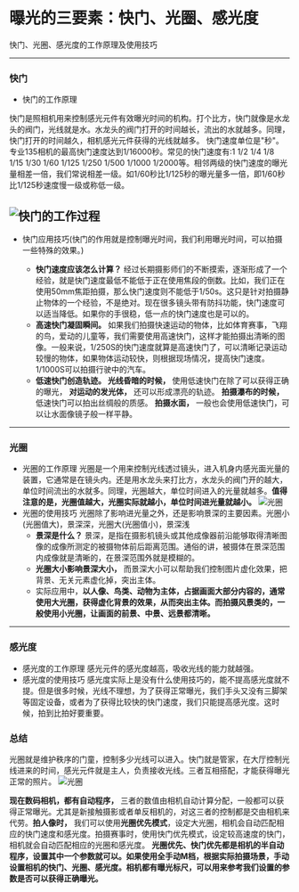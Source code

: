 曝光的三要素：快门、光圈、感光度
===

快门、光圈、感光度的工作原理及使用技巧

----

### 快门 

- 快门的工作原理

快门是照相机用来控制感光元件有效曝光时间的机构。打个比方，快门就像是水龙头的阀门，光线就是水。水龙头的阀门打开的时间越长，流出的水就越多。同理，快门打开的时间越久，相机感光元件获得的光线就越多。
快门速度单位是"秒"。专业135相机的最高快门速度达到1/16000秒。常见的快门速度有:1 1/2 1/4 1/8 1/15 1/30 1/60 1/125 1/250 1/500 1/1000 1/2000等。相邻两级的快门速度的曝光量相差一倍，我们常说相差一级。如1/60秒比1/125秒的曝光量多一倍，即1/60秒比1/125秒速度慢一级或称低一级。

![快门的工作过程](https://gitee.com/hong_weishen/gitee-chart-bed/raw/master/0.gif)
----

- 快门应用技巧(快门的作用就是控制曝光时间，我们利用曝光时间，可以拍摄一些特殊的效果。)

  - **快门速度应该怎么计算？** 经过长期摄影师们的不断摸索，逐渐形成了一个经验，就是快门速度最低不能低于正在使用焦段的倒数。比如，我们正在使用50mm焦距拍摄，那么快门速度则不能低于1/50s。这只是针对拍摄静止物体的一个经验，不是绝对。现在很多镜头带有防抖功能，快门速度可以适当降低。如果你的手很稳，低一点的快门速度也是可以的。
  - **高速快门凝固瞬间。** 如果我们拍摄快速运动的物体，比如体育赛事，飞翔的鸟，爱动的儿童等，我们需要使用高速快门，这样才能拍摄出清晰的图像。一般来说，1/250S的快门速度就算是高速快门了，可以清晰记录运动较慢的物体，如果物体运动较快，则根据现场情况，提高快门速度。1/1000S可以拍摄行驶中的汽车。
  - **低速快门创造轨迹。 光线昏暗的时候，** 使用低速快门在除了可以获得正确的曝光， **对运动的发光体，** 还可以形成漂亮的轨迹。 **拍摄瀑布的时候，** 低速快门可以拍出丝绸般的质感。 **拍摄水面，** 一般也会使用低速快门，可以让水面像镜子般一样平静。




----

### 光圈

- 光圈的工作原理
光圈是一个用来控制光线透过镜头，进入机身内感光面光量的装置，它通常是在镜头内。还是用水龙头来打比方，水龙头的阀门开的越大，单位时间流出的水就多。同理，光圈越大，单位时间进入的光量就越多。**值得注意的是，光圈值越大，光圈实际就越小，单位时间进光量就越小。**
![光圈](https://gitee.com/hong_weishen/gitee-chart-bed/raw/master/641.webp)
- 光圈的使用技巧
光圈除了影响进光量之外，还是影响景深的主要因素。光圈小(光圈值大)，景深深，光圈大(光圈值小)，景深浅
  - **景深是什么？** 景深，是指在摄影机镜头或其他成像器前沿能够取得清晰图像的成像所测定的被摄物体前后距离范围。通俗的讲，被摄体在景深范围内成像就是清晰的，在景深范围外就是模糊的。
  - **光圈大小影响景深大小，** 而景深大小可以帮助我们控制图片虚化效果，把背景、无关元素虚化掉，突出主体。
  - 实际应用中，**以人像、鸟类、动物为主体，占据画面大部分内容的，通常使用大光圈，获得虚化背景的效果，从而突出主体。而拍摄风景类的，一般使用小光圈，让画面的前景、中景、远景都清晰。**

----
<!--rehype:body-class=cols-2-->

### 感光度

- 感光度的工作原理
感光元件的感光度越高，吸收光线的能力就越强。
- 感光度的使用技巧
感光度实际上是没有什么使用技巧的，能不提高感光度就不提。但是很多时候，光线不理想，为了获得正常曝光，我们手头又没有三脚架等固定设备，或者为了获得比较快的快门速度，我们只能提高感光度。这时候，拍到比拍好要重要。

### 总结
光圈就是维护秩序的门童，控制多少光线可以进入。快门就是管家，在大厅控制光线进来的时间，感光元件就是主人，负责接收光线。三者互相搭配，才能获得曝光正常的照片。
![光圈](https://gitee.com/hong_weishen/gitee-chart-bed/raw/master/641%20(1).webp)

**现在数码相机，都有自动程序，** 三者的数值由相机自动计算分配，一般都可以获得正常曝光。尤其是新接触摄影或者单反相机的，对这三者的控制都是交由相机来代劳。**拍人像时，** 我们可以使用**光圈优先模式**，设定大光圈，相机会自动匹配相应的快门速度和感光度。拍摄赛事时，使用快门优先模式，设定较高速度的快门，相机就会自动匹配相应的光圈和感光度。
**光圈优先、快门优先都是相机的半自动程序，设置其中一个参数就可以。如果使用全手动M档，根据实际拍摄场景，手动设置相机的快门、光圈、感光度。相机都有曝光标尺，可以用来参考我们设置的参数是否可以获得正确曝光。**

